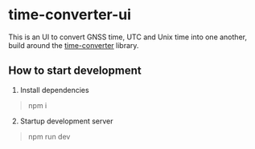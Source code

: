 # time-converter-ui

This is an UI to convert GNSS time, UTC and Unix time into one another, build around the [time-converter](https://github.com/JuliusKrause21/gnss-time-converter) library.
## How to start development

1. Install dependencies
> npm i

2. Startup development server
> npm run dev